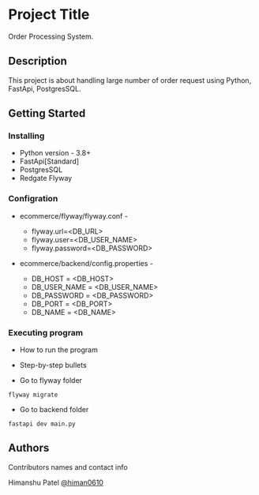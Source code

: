 # Project Title

Order Processing System.

## Description

This project is about handling large number of order request using Python, FastApi, PostgresSQL.

## Getting Started


### Installing

* Python version - 3.8+
* FastApi[Standard]
* PostgresSQL
* Redgate Flyway

### Configration

* ecommerce/flyway/flyway.conf - 
    * flyway.url=<DB_URL>
    * flyway.user=<DB_USER_NAME>
    * flyway.password=<DB_PASSWORD>

* ecommerce/backend/config.properties -
    * DB_HOST = <DB_HOST>
    * DB_USER_NAME = <DB_USER_NAME>
    * DB_PASSWORD = <DB_PASSWORD>
    * DB_PORT = <DB_PORT>
    * DB_NAME = <DB_NAME>

### Executing program

* How to run the program
* Step-by-step bullets

* Go to flyway folder
```
flyway migrate
```

* Go to backend folder
```
fastapi dev main.py
```

## Authors

Contributors names and contact info

Himanshu Patel 
[@himan0610](https://github.com/himan0610)